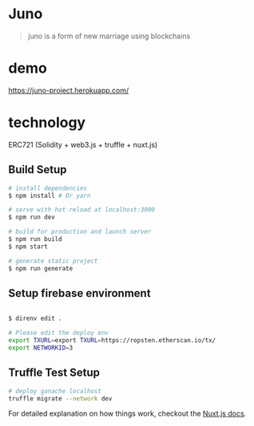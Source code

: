 # Juno

> juno is a form of new marriage using blockchains

# demo
https://juno-project.herokuapp.com/

# technology
ERC721 (Solidity + web3.js + truffle + nuxt.js)

## Build Setup

``` bash
# install dependencies
$ npm install # Or yarn

# serve with hot reload at localhost:3000
$ npm run dev

# build for production and launch server
$ npm run build
$ npm start

# generate static project
$ npm run generate
```

## Setup firebase environment

``` bash

$ direnv edit .

# Please edit the deploy env
export TXURL=export TXURL=https://ropsten.etherscan.io/tx/
export NETWORKID=3
```

## Truffle Test Setup

``` bash
# deploy ganache localhost
truffle migrate --network dev

```

For detailed explanation on how things work, checkout the [Nuxt.js docs](https://github.com/nuxt/nuxt.js).
